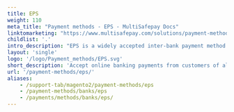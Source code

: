 ```yaml
---
title: EPS
weight: 110
meta_title: "Payment methods - EPS - MultiSafepay Docs"
linktomarketing: "https://www.multisafepay.com/solutions/payment-methods/eps"
childlist: '.'
intro_description: "EPS is a widely accepted inter-bank payment method that links all major Austrian retail banks."
layout: 'single'
logo: '/logo/Payment_methods/EPS.svg'
short_description: 'Accept online banking payments from customers of all Austrian banks.'
url: '/payment-methods/eps/'
aliases:
    - /support-tab/magento2/payment-methods/eps
    - /payment-methods/banks/eps
    - /payments/methods/banks/eps/
---
```

